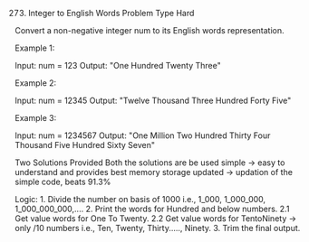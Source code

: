 273. Integer to English Words
Problem Type Hard

Convert a non-negative integer num to its English words representation.

Example 1:

Input: num = 123
Output: "One Hundred Twenty Three"


Example 2:

Input: num = 12345
Output: "Twelve Thousand Three Hundred Forty Five"


Example 3:

Input: num = 1234567
Output: "One Million Two Hundred Thirty Four Thousand Five Hundred Sixty Seven" 

Two Solutions Provided
    Both the solutions are be used
    simple -> easy to understand and provides best memory storage
    updated -> updation of the simple code, beats 91.3%

Logic:
    1. Divide the number on basis of 1000 i.e., 1_000, 1_000_000, 1_000_000_000,....
    2. Print the words for Hundred and below numbers.
        2.1 Get value words for One To Twenty.
        2.2 Get value words for TentoNinety -> only /10 numbers i.e., Ten, Twenty, Thirty....., Ninety.
    3. Trim the final output.
